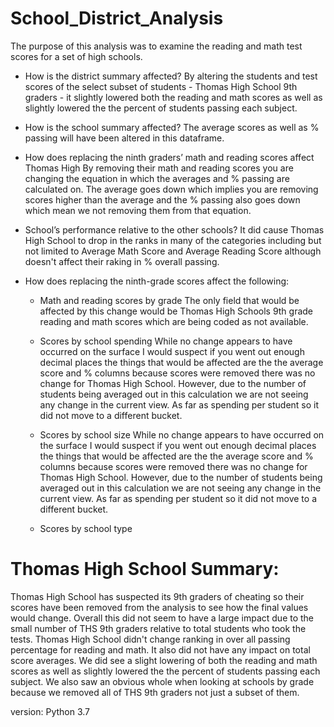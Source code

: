 # School_District_Analysis
The purpose of this analysis was to examine the reading and math test scores for a set of high schools. 

- How is the district summary affected?
By altering the students and test scores of the select subset of students - Thomas High School 9th graders - it slightly lowered both the reading and math scores as well as slightly lowered the the percent of students passing each subject.

- How is the school summary affected?
The average scores as well as % passing will have been altered in this dataframe.

- How does replacing the ninth graders’ math and reading scores affect Thomas High 
By removing their math and reading scores you are changing the equation in which the averages and % passing are calculated on. The average goes down which implies you are removing scores higher than the average and the % passing also goes down which mean we not removing them from that equation. 

- School’s performance relative to the other schools?
It did cause Thomas High School to drop in the ranks in many of the categories including but not limited to Average Math Score and Average Reading Score although doesn't affect their raking in % overall passing.

- How does replacing the ninth-grade scores affect the following:
    - Math and reading scores by grade
    The only field that would be affected by this change would be Thomas High Schools 9th grade reading and math scores which are being coded as not available. 

    - Scores by school spending
    While no change appears to have occurred on the surface I would suspect if you went out enough decimal places the things that would be affected are the the average score and % columns because scores were removed there was no change for Thomas High School. However, due to the number of students being averaged out in this calculation we are not seeing any change in the current view.  As far as spending per student so it did not move to a different bucket.

    - Scores by school size
    While no change appears to have occurred on the surface I would suspect if you went out enough decimal places the things that would be affected are the the average score and % columns because scores were removed there was no change for Thomas High School. However, due to the number of students being averaged out in this calculation we are not seeing any change in the current view.  As far as spending per student so it did not move to a different bucket.  
    - Scores by school type

# Thomas High School Summary: 
Thomas High School has suspected its 9th graders of cheating so their scores have been removed from the analysis to see how the final values would change. Overall this did not seem to have a large impact due to the small number of THS 9th graders relative to total students who took the tests. Thomas High School didn't change ranking in over all passing percentage for reading and math. It also did not have any impact on total score averages. We did see a slight lowering of both the reading and math scores as well as slightly lowered the the percent of students passing each subject. We also saw an obvious whole when looking at schools by grade because we removed all of THS 9th graders not just a subset of them. 

version: Python 3.7
